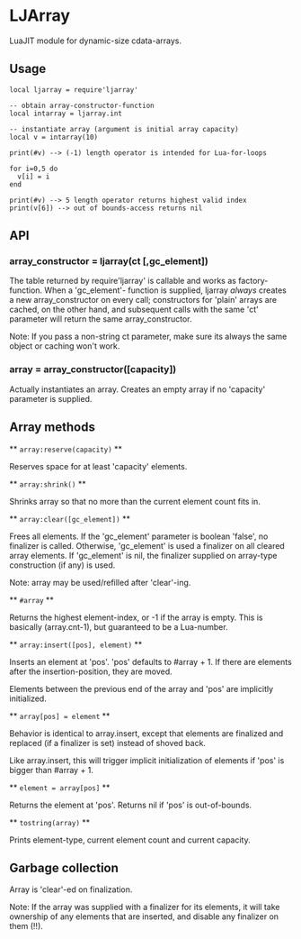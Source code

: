 # LJArray

LuaJIT module for dynamic-size cdata-arrays.

## Usage


    local ljarray = require'ljarray'

    -- obtain array-constructor-function
    local intarray = ljarray.int

    -- instantiate array (argument is initial array capacity)
    local v = intarray(10)

    print(#v) --> (-1) length operator is intended for Lua-for-loops

    for i=0,5 do
      v[i] = i
    end

    print(#v) --> 5 length operator returns highest valid index
    print(v[6]) --> out of bounds-access returns nil

## API

### array_constructor = ljarray(ct [,gc_element])


The table returned by require'ljarray' is callable and works as factory-
function. When a 'gc_element'- function is supplied, ljarray *always*
creates a new array_constructor on every call; constructors for 'plain'
arrays are cached, on the other hand, and subsequent calls with the same
'ct' parameter will return the same array_constructor.

Note: If you pass a non-string ct parameter, make sure its always the same
object or caching won't work.

### array = array_constructor([capacity])

Actually instantiates an array. Creates an empty array if no 'capacity'
parameter is supplied.

## Array methods

** `array:reserve(capacity)` **

Reserves space for at least 'capacity' elements.

** `array:shrink()` **

Shrinks array so that no more than the current element count fits in.

** `array:clear([gc_element])` **

Frees all elements.
If the 'gc_element' parameter is boolean 'false', no finalizer is called.
Otherwise, 'gc_element' is used a finalizer on all cleared array elements.
If 'gc_element' is nil, the finalizer supplied on array-type construction (if
any) is used.

Note: array may be used/refilled after 'clear'-ing.

** `#array` **

Returns the highest element-index, or -1 if the array is empty.
This is basically (array.cnt-1), but guaranteed to be a Lua-number.

** `array:insert([pos], element)` **

Inserts an element at 'pos'. 
'pos' defaults to #array + 1.
If there are elements after the insertion-position, they are moved.

Elements between the previous end of the array and 'pos' are implicitly
initialized.

** `array[pos] = element` **

Behavior is identical to array.insert, except that elements are finalized
and replaced (if a finalizer is set) instead of shoved back.

Like array.insert, this will trigger implicit initialization of elements
if 'pos' is bigger than #array + 1.

** `element = array[pos]` **

Returns the element at 'pos'. Returns nil if 'pos' is out-of-bounds.

** `tostring(array)` **

Prints element-type, current element count and current capacity.

## Garbage collection

Array is 'clear'-ed on finalization.

Note: If the array was supplied with a finalizer for its elements, it
will take ownership of any elements that are inserted, and disable any
finalizer on them (!!).
